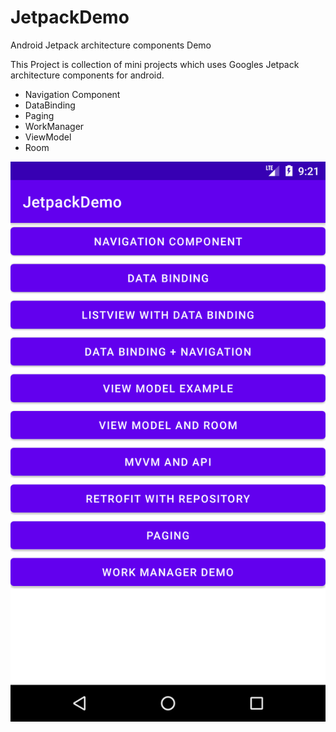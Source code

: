 # JetpackDemo
Android Jetpack architecture components Demo

This Project is collection of mini projects which uses Googles Jetpack architecture components  for android.

* Navigation Component
* DataBinding
* Paging
* WorkManager
* ViewModel
* Room

![alt text](https://github.com/pravindesai/JetpackDemo/blob/master/app/src/main/res/drawable/screenshot.png)
